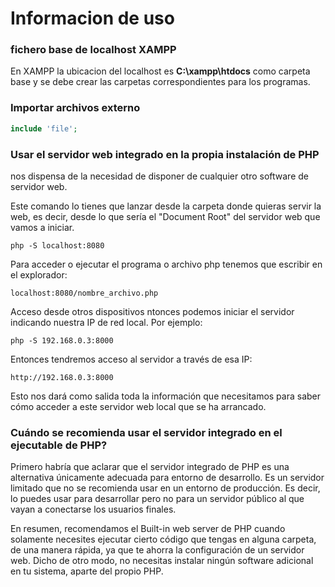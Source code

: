 # Informacion de uso

### fichero base de localhost XAMPP
En XAMPP la ubicacion del localhost es **C:\xampp\htdocs**
como carpeta base y se debe crear las carpetas correspondientes para los programas.

### Importar archivos externo
```php
include 'file';
```

### Usar el servidor web integrado en la propia instalación de PHP
nos dispensa de la necesidad de disponer de cualquier otro software de servidor web.

Este comando lo tienes que lanzar desde la carpeta donde quieras servir la web, es decir, desde lo que sería el "Document Root" del servidor web que vamos a iniciar.

```
php -S localhost:8080
```

Para acceder o ejecutar el programa o archivo php tenemos que escribir en el explorador:
```
localhost:8080/nombre_archivo.php
```

Acceso desde otros dispositivos
ntonces podemos iniciar el servidor indicando nuestra IP de red local. Por ejemplo:

```language
php -S 192.168.0.3:8000
```

Entonces tendremos acceso al servidor a través de esa IP:
```language
http://192.168.0.3:8000
```

Esto nos dará como salida toda la información que necesitamos para saber cómo acceder a este servidor web local que se ha arrancado.

### Cuándo se recomienda usar el servidor integrado en el ejecutable de PHP?

Primero habría que aclarar que el servidor integrado de PHP es una alternativa únicamente adecuada para entorno de desarrollo. Es un servidor limitado que no se recomienda usar en un entorno de producción. Es decir, lo puedes usar para desarrollar pero no para un servidor público al que vayan a conectarse los usuarios finales.


En resumen, recomendamos el Built-in web server de PHP cuando solamente necesites ejecutar cierto código que tengas en alguna carpeta, de una manera rápida, ya que te ahorra la configuración de un servidor web. Dicho de otro modo, no necesitas instalar ningún software adicional en tu sistema, aparte del propio PHP.